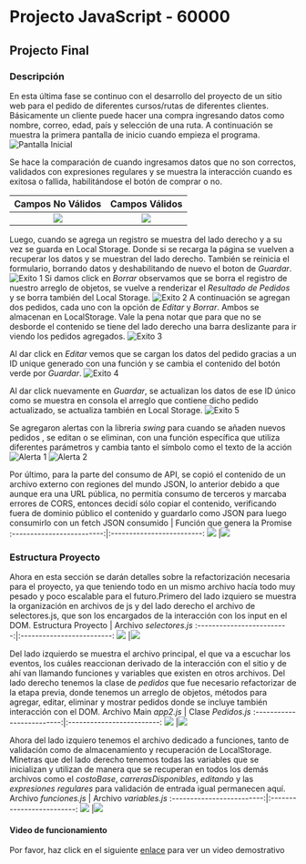# Projecto JavaScript - 60000

## Projecto Final

### Descripción
En esta última fase se continuo con el desarrollo del proyecto de un sitio web
para el pedido de diferentes cursos/rutas de diferentes clientes. Básicamente
un cliente puede hacer una compra ingresando datos como nombre, correo, 
edad, país y selección de una ruta. A continuación se muestra la primera
pantalla de inicio cuando empieza el programa.
![Pantalla Inicial](./img/final_1.png)

Se hace la comparación de cuando ingresamos datos que no son correctos, validados con expresiones regulares y se muestra la interacción cuando es exitosa o fallida, habilitándose el botón de comprar o no.

Campos No Válidos             |  Campos Válidos
:-------------------------:|:-------------------------:
![](./img/final_2.png)  |![](./img/final_3.png)

Luego, cuando se agrega un registro se muestra del lado derecho y a su vez se guarda en Local Storage. Donde si se recarga la página se vuelven a recuperar los datos y se muestran del lado derecho. También se reinicia el formulario, borrando datos y deshabilitando de nuevo el boton de *Guardar*.
![Exito 1](./img/final_4.png)
Si damos click en *Borrar* observamos que se borra el registro de nuestro arreglo de objetos, se vuelve a renderizar el *Resultado de Pedidos* y se borra también del Local Storage.
![Exito 2](./img/final_5.png)
A continuación se agregan dos pedidos, cada uno con la opción de *Editar* y *Borrar*. Ambos se almacenan en LocalStorage. Vale la pena notar que para que no se desborde el contenido se tiene del lado derecho una barra deslizante para ir viendo los pedidos agregados.
![Exito 3](./img/final_6.png)

Al dar click en *Editar* vemos que se cargan los datos del pedido gracias a un ID unique generado con una función y se cambia el contenido del botón verde por *Guardar*.
![Exito 4](./img/final_7.png)

Al dar click nuevamente en *Guardar*, se actualizan los datos de ese ID único como se muestra en consola el arreglo que contiene dicho pedido actualizado, se actualiza también en Local Storage.
![Exito 5](./img/final_8.png)

Se agregaron alertas con la libreria *swing* para cuando se añaden nuevos pedidos , se editan o se eliminan, con una función específica que utiliza diferentes parámetros y cambia tanto el símbolo como el texto de la acción
![Alerta 1](./img/final_9.png)
![Alerta 2](./img/final_10.png)

Por último, para la parte del consumo de API, se copió el contenido de un archivo externo con regiones del mundo JSON, lo anterior debido a que aunque era una URL pública, no permitía consumo de terceros y marcaba errores de CORS, entonces decidí sólo copiar el contenido, verificando fuera de dominio público el contenido y guardarlo como JSON para luego consumirlo con un fetch
JSON consumido  |  Función que genera la Promise
:-------------------------:|:-------------------------:
![](./img/final_11.png)  |![](./img/final_12.png)


### Estructura Proyecto
Ahora en esta sección se darán detalles sobre la refactorización necesaria para el proyecto, ya que teniendo todo en un mismo archivo hacía todo muy pesado y poco escalable para el futuro.Primero del lado izquiero se muestra la organización en archivos de js y del lado derecho el archivo de selectores.js, que son los encargados de la interacción con los input en el DOM.
Estructura Proyecto             |  Archivo *selectores.js*
:-------------------------:|:-------------------------:
![](./img/org_1.png)  |![](./img/org_5.png)

Del lado izquierdo se muestra el archivo principal, el que va a escuchar los eventos, los cuáles reaccionan derivado de la interacción con el sitio y de ahí van llamando funciones y variables que existen en otros archivos. Del lado derecho tenemos la clase de *pedidos* que fue necesario refactorizar de la etapa previa, donde tenemos un arreglo de objetos, métodos para agregar, editar, eliminar y mostrar pedidos donde se incluye también interacción con el DOM.
 Archivo Main *app2.js*             |  Clase *Pedidos.js*
:-------------------------:|:-------------------------:
![](./img/org_2.png)  |![](./img/org_3.png)

Ahora del lado izquiero tenemos el archivo dedicado a funciones, tanto de validación como de almacenamiento y recuperación de LocalStorage. Minetras que del lado derecho tenemos todas las variables que se inicializan y utilizan de manera que se recuperan en todos los demás archivos como el *costoBase*, *carrerasDisponibles*, *editando* y las *expresiones regulares* para validación de entrada igual permanecen aquí.
 Archivo *funciones.js*    |  Archivo *variables.js*
:-------------------------:|:-------------------------:
![](./img/org_4.png)  |![](./img/org_66.png)



#### Video de funcionamiento
Por favor, haz click en el siguiente [enlace](https://www.youtube.com/watch?v=8JUeg17PTCA) para ver un video demostrativo

